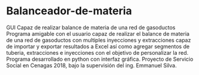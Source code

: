 # Balanceador-de-materia
GUI Capaz de realizar balance de materia de una red de gasoductos
Programa amigable con el usuario capaz de realizar el balance de materia de una red de gasoductos con multiples inyecciones y extracciones capaz de importar y exportar resultados a Excel así como agregar segmentos de tuberia, extracciones e inyecciones con el objetivo de personalizar la red. 
Programa desarrollado en python con interfaz gráfica.
Proyecto de Servicio Social en Cenagas 2018, bajo la supervisión del ing. Emmanuel Silva.
